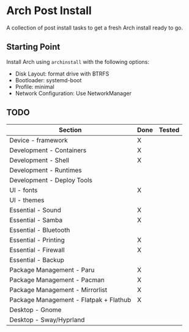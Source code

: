 # Arch Post Install

A collection of post install tasks to get a fresh Arch install ready to go.

## Starting Point

Install Arch using `archinstall` with the following options:
- Disk Layout: format drive with BTRFS
- Bootloader: systemd-boot
- Profile: minimal
- Network Configuration: Use NetworkManager

## TODO

| Section | Done | Tested |
| --- | --- | --- |
| Device - framework | X | |
| Development - Containers | X | |
| Development - Shell | X | |
| Development - Runtimes | | |
| Development - Deploy Tools | | |
| UI - fonts | X | |
| UI - themes | | |
| Essential - Sound | X | |
| Essential - Samba | X | |
| Essential - Bluetooth | | |
| Essential - Printing | X | |
| Essential - Firewall | X | |
| Essential - Backup | | |
| Package Management - Paru | X | |
| Package Management - Pacman | X | |
| Package Management - Mirrorlist | X | |
| Package Management - Flatpak + Flathub | X | |
| Desktop - Gnome | | |
| Desktop - Sway/Hyprland | | |
